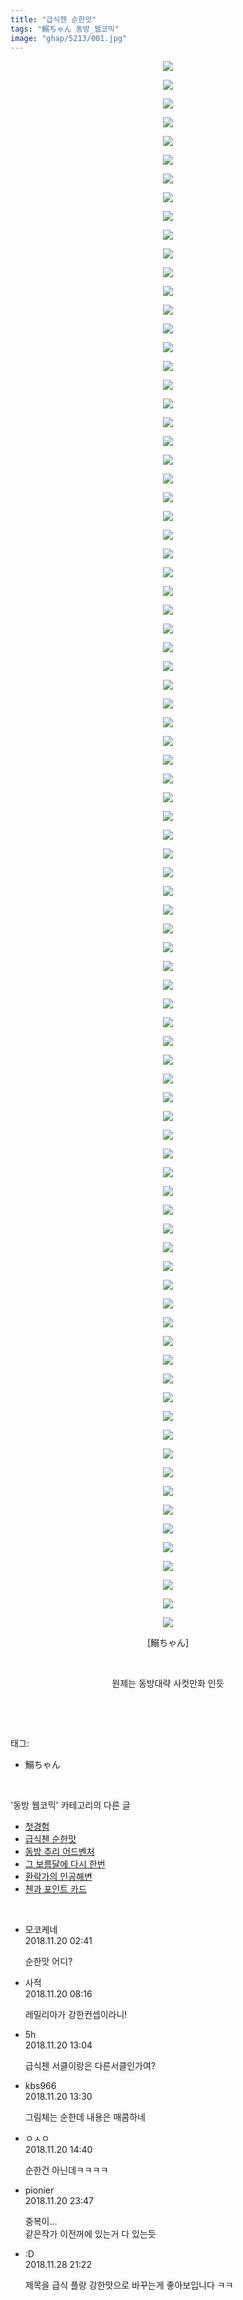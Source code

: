 ```yaml
---
title: "급식첸 순한맛"
tags: "鰯ちゃん 동방_웹코믹"
image: "ghap/5213/001.jpg"
---
```

<div class="article">
<p style="text-align: center; clear: none; float: none;"><img src="{{ site.nasurl }}/ghap/5213/001.jpg"/></p>
<p style="text-align: center; clear: none; float: none;"><img src="{{ site.nasurl }}/ghap/5213/002.jpg"/></p>
<p style="text-align: center; clear: none; float: none;"><img src="{{ site.nasurl }}/ghap/5213/003.jpg"/></p>
<p style="text-align: center; clear: none; float: none;"><img src="{{ site.nasurl }}/ghap/5213/004.jpg"/></p>
<p style="text-align: center; clear: none; float: none;"><img src="{{ site.nasurl }}/ghap/5213/005.jpg"/></p>
<p style="text-align: center; clear: none; float: none;"><img src="{{ site.nasurl }}/ghap/5213/006.jpg"/></p>
<p style="text-align: center; clear: none; float: none;"><img src="{{ site.nasurl }}/ghap/5213/007.jpg"/></p>
<p style="text-align: center; clear: none; float: none;"><img src="{{ site.nasurl }}/ghap/5213/008.jpg"/></p>
<p style="text-align: center; clear: none; float: none;"><img src="{{ site.nasurl }}/ghap/5213/009.jpg"/></p>
<p style="text-align: center; clear: none; float: none;"><img src="{{ site.nasurl }}/ghap/5213/010.jpg"/></p>
<p style="text-align: center; clear: none; float: none;"><img src="{{ site.nasurl }}/ghap/5213/011.jpg"/></p>
<p style="text-align: center; clear: none; float: none;"><img src="{{ site.nasurl }}/ghap/5213/012.jpg"/></p>
<p style="text-align: center; clear: none; float: none;"><img src="{{ site.nasurl }}/ghap/5213/013.jpg"/></p>
<p style="text-align: center; clear: none; float: none;"><img src="{{ site.nasurl }}/ghap/5213/014.jpg"/></p>
<p style="text-align: center; clear: none; float: none;"><img src="{{ site.nasurl }}/ghap/5213/015.jpg"/></p>
<p style="text-align: center; clear: none; float: none;"><img src="{{ site.nasurl }}/ghap/5213/016.jpg"/></p>
<p style="text-align: center; clear: none; float: none;"><img src="{{ site.nasurl }}/ghap/5213/017.jpg"/></p>
<p style="text-align: center; clear: none; float: none;"><img src="{{ site.nasurl }}/ghap/5213/018.jpg"/></p>
<p style="text-align: center; clear: none; float: none;"><img src="{{ site.nasurl }}/ghap/5213/019.jpg"/></p>
<p style="text-align: center; clear: none; float: none;"><img src="{{ site.nasurl }}/ghap/5213/020.jpg"/></p>
<p style="text-align: center; clear: none; float: none;"><img src="{{ site.nasurl }}/ghap/5213/021.jpg"/></p>
<p style="text-align: center; clear: none; float: none;"><img src="{{ site.nasurl }}/ghap/5213/022.jpg"/></p>
<p style="text-align: center; clear: none; float: none;"><img src="{{ site.nasurl }}/ghap/5213/023.jpg"/></p>
<p style="text-align: center; clear: none; float: none;"><img src="{{ site.nasurl }}/ghap/5213/024.jpg"/></p>
<p style="text-align: center; clear: none; float: none;"><img src="{{ site.nasurl }}/ghap/5213/025.jpg"/></p>
<p style="text-align: center; clear: none; float: none;"><img src="{{ site.nasurl }}/ghap/5213/026.jpg"/></p>
<p style="text-align: center; clear: none; float: none;"><img src="{{ site.nasurl }}/ghap/5213/027.jpg"/></p>
<p style="text-align: center; clear: none; float: none;"><img src="{{ site.nasurl }}/ghap/5213/028.jpg"/></p>
<p style="text-align: center; clear: none; float: none;"><img src="{{ site.nasurl }}/ghap/5213/029.jpg"/></p>
<p style="text-align: center; clear: none; float: none;"><img src="{{ site.nasurl }}/ghap/5213/030.jpg"/></p>
<p style="text-align: center; clear: none; float: none;"><img src="{{ site.nasurl }}/ghap/5213/031.jpg"/></p>
<p style="text-align: center; clear: none; float: none;"><img src="{{ site.nasurl }}/ghap/5213/032.jpg"/></p>
<p style="text-align: center; clear: none; float: none;"><img src="{{ site.nasurl }}/ghap/5213/033.jpg"/></p>
<p style="text-align: center; clear: none; float: none;"><img src="{{ site.nasurl }}/ghap/5213/034.jpg"/></p>
<p style="text-align: center; clear: none; float: none;"><img src="{{ site.nasurl }}/ghap/5213/035.jpg"/></p>
<p style="text-align: center; clear: none; float: none;"><img src="{{ site.nasurl }}/ghap/5213/036.jpg"/></p>
<p style="text-align: center; clear: none; float: none;"><img src="{{ site.nasurl }}/ghap/5213/037.jpg"/></p>
<p style="text-align: center; clear: none; float: none;"><img src="{{ site.nasurl }}/ghap/5213/038.jpg"/></p>
<p style="text-align: center; clear: none; float: none;"><img src="{{ site.nasurl }}/ghap/5213/039.jpg"/></p>
<p style="text-align: center; clear: none; float: none;"><img src="{{ site.nasurl }}/ghap/5213/040.jpg"/></p>
<p style="text-align: center; clear: none; float: none;"><img src="{{ site.nasurl }}/ghap/5213/041.jpg"/></p>
<p style="text-align: center; clear: none; float: none;"><img src="{{ site.nasurl }}/ghap/5213/042.jpg"/></p>
<p style="text-align: center; clear: none; float: none;"><img src="{{ site.nasurl }}/ghap/5213/043.jpg"/></p>
<p style="text-align: center; clear: none; float: none;"><img src="{{ site.nasurl }}/ghap/5213/044.jpg"/></p>
<p style="text-align: center; clear: none; float: none;"><img src="{{ site.nasurl }}/ghap/5213/045.jpg"/></p>
<p style="text-align: center; clear: none; float: none;"><img src="{{ site.nasurl }}/ghap/5213/046.jpg"/></p>
<p style="text-align: center; clear: none; float: none;"><img src="{{ site.nasurl }}/ghap/5213/047.jpg"/></p>
<p style="text-align: center; clear: none; float: none;"><img src="{{ site.nasurl }}/ghap/5213/048.jpg"/></p>
<p style="text-align: center; clear: none; float: none;"><img src="{{ site.nasurl }}/ghap/5213/049.jpg"/></p>
<p style="text-align: center; clear: none; float: none;"><img src="{{ site.nasurl }}/ghap/5213/050.jpg"/></p>
<p style="text-align: center; clear: none; float: none;"><img src="{{ site.nasurl }}/ghap/5213/051.jpg"/></p>
<p style="text-align: center; clear: none; float: none;"><img src="{{ site.nasurl }}/ghap/5213/052.jpg"/></p>
<p style="text-align: center; clear: none; float: none;"><img src="{{ site.nasurl }}/ghap/5213/053.jpg"/></p>
<p style="text-align: center; clear: none; float: none;"><img src="{{ site.nasurl }}/ghap/5213/054.jpg"/></p>
<p style="text-align: center; clear: none; float: none;"><img src="{{ site.nasurl }}/ghap/5213/055.jpg"/></p>
<p style="text-align: center; clear: none; float: none;"><img src="{{ site.nasurl }}/ghap/5213/056.jpg"/></p>
<p style="text-align: center; clear: none; float: none;"><img src="{{ site.nasurl }}/ghap/5213/057.jpg"/></p>
<p style="text-align: center; clear: none; float: none;"><img src="{{ site.nasurl }}/ghap/5213/058.jpg"/></p>
<p style="text-align: center; clear: none; float: none;"><img src="{{ site.nasurl }}/ghap/5213/059.jpg"/></p>
<p style="text-align: center; clear: none; float: none;"><img src="{{ site.nasurl }}/ghap/5213/060.jpg"/></p>
<p style="text-align: center; clear: none; float: none;"><img src="{{ site.nasurl }}/ghap/5213/061.jpg"/></p>
<p style="text-align: center; clear: none; float: none;"><img src="{{ site.nasurl }}/ghap/5213/062.jpg"/></p>
<p style="text-align: center; clear: none; float: none;"><img src="{{ site.nasurl }}/ghap/5213/063.jpg"/></p>
<p style="text-align: center; clear: none; float: none;"><img src="{{ site.nasurl }}/ghap/5213/064.jpg"/></p>
<p style="text-align: center; clear: none; float: none;"><img src="{{ site.nasurl }}/ghap/5213/065.jpg"/></p>
<p style="text-align: center; clear: none; float: none;"><img src="{{ site.nasurl }}/ghap/5213/066.jpg"/></p>
<p style="text-align: center; clear: none; float: none;"><img src="{{ site.nasurl }}/ghap/5213/067.jpg"/></p>
<p style="text-align: center; clear: none; float: none;"><img src="{{ site.nasurl }}/ghap/5213/068.jpg"/></p>
<p style="text-align: center; clear: none; float: none;"><img src="{{ site.nasurl }}/ghap/5213/069.jpg"/></p>
<p style="text-align: center; clear: none; float: none;"><img src="{{ site.nasurl }}/ghap/5213/070.jpg"/></p>
<p style="text-align: center; clear: none; float: none;"><img src="{{ site.nasurl }}/ghap/5213/071.jpg"/></p>
<p style="text-align: center; clear: none; float: none;"><img src="{{ site.nasurl }}/ghap/5213/072.jpg"/></p>
<p style="text-align: center; clear: none; float: none;"><img src="{{ site.nasurl }}/ghap/5213/073.jpg"/></p>
<p style="text-align: center; clear: none; float: none;"><img src="{{ site.nasurl }}/ghap/5213/074.jpg"/></p>
<p style="text-align: center; clear: none; float: none;"><img src="{{ site.nasurl }}/ghap/5213/075.jpg"/></p>
<p style="text-align: center; clear: none; float: none;"><img src="{{ site.nasurl }}/ghap/5213/076.jpg"/></p>
<p style="text-align: center; clear: none; float: none;"><img src="{{ site.nasurl }}/ghap/5213/077.jpg"/></p>
<p style="text-align: center; clear: none; float: none;"><img src="{{ site.nasurl }}/ghap/5213/078.jpg"/></p>
<p style="text-align: center; clear: none; float: none;"><img src="{{ site.nasurl }}/ghap/5213/079.jpg"/></p>
<p style="text-align: center; clear: none; float: none;"><img src="{{ site.nasurl }}/ghap/5213/080.jpg"/></p>
<p style="text-align: center; clear: none; float: none;"><img src="{{ site.nasurl }}/ghap/5213/081.jpg"/></p>
<p style="text-align: center; clear: none; float: none;"><img src="{{ site.nasurl }}/ghap/5213/082.jpg"/></p>
<p style="text-align: center; clear: none; float: none;"><img src="{{ site.nasurl }}/ghap/5213/083.jpg"/></p>
<p style="text-align: center; clear: none; float: none;"><img src="{{ site.nasurl }}/ghap/5213/084.jpg"/></p>
<p style="text-align: center; clear: none; float: none;">[鰯ちゃん]</p>
<p style="text-align: center; clear: none; float: none;"><br/></p>
<p style="text-align: center; clear: none; float: none;">원제는 동방대략 사컷만화 인듯</p>
<p><br/></p>
</div><br/>
<div class="tagTrail">
<p>태그: </p>
<ul>
<li>鰯ちゃん</li>
</ul>
</div><br/>
<div class="another">
<p>'동방 웹코믹' 카테고리의 다른 글</p>
<ul>
<li><a href="/2018-11-27-ghap_5270">첫경험</a></li>
<li><a href="/2018-11-20-ghap_5213">급식첸 순한맛</a></li>
<li><a href="/2018-11-18-ghap_5207">동방 추리 어드벤처</a></li>
<li><a href="/2018-11-18-ghap_5206">그 보름달에 다시 한번</a></li>
<li><a href="/2018-11-18-ghap_5205">환락가의 인공해변</a></li>
<li><a href="/2018-11-18-ghap_5204">첸과 포인트 카드</a></li>
</ul>
</div><br/>
<div class="cb_module cb_fluid">
<div class="cb_wrt cb_profile">
<div class="comment">
<ul>
<li class="cb_thumb_off" id="comment15375524">
<div class="cb_comment_area">
<div class="cb_info_area">
<div class="cb_section">
<span class="cb_nick_name">모코케네</span>
</div>
<div class="cb_section">
<span class="cb_date">2018.11.20 02:41 </span>
</div>
</div>
<div class="cb_dsc_comment">
<p class="cb_dsc">
											순한맛 어디?
										</p>
</div>
</div></li>
<li class="cb_thumb_off" id="comment15375640">
<div class="cb_comment_area">
<div class="cb_info_area">
<div class="cb_section">
<span class="cb_nick_name">사적</span>
</div>
<div class="cb_section">
<span class="cb_date">2018.11.20 08:16 </span>
</div>
</div>
<div class="cb_dsc_comment">
<p class="cb_dsc">
											레밀리아가 강한컨셉이라니!
										</p>
</div>
</div></li>
<li class="cb_thumb_off" id="comment15375711">
<div class="cb_comment_area">
<div class="cb_info_area">
<div class="cb_section">
<span class="cb_nick_name">5h</span>
</div>
<div class="cb_section">
<span class="cb_date">2018.11.20 13:04 </span>
</div>
</div>
<div class="cb_dsc_comment">
<p class="cb_dsc">
											급식첸 서클이랑은 다른서클인가여?
										</p>
</div>
</div></li>
<li class="cb_thumb_off" id="comment15375723">
<div class="cb_comment_area">
<div class="cb_info_area">
<div class="cb_section">
<span class="cb_nick_name">kbs966</span>
</div>
<div class="cb_section">
<span class="cb_date">2018.11.20 13:30 </span>
</div>
</div>
<div class="cb_dsc_comment">
<p class="cb_dsc">
											그림체는 순한데 내용은 매콤하네
										</p>
</div>
</div></li>
<li class="cb_thumb_off" id="comment15375741">
<div class="cb_comment_area">
<div class="cb_info_area">
<div class="cb_section">
<span class="cb_nick_name">ㅇㅅㅇ</span>
</div>
<div class="cb_section">
<span class="cb_date">2018.11.20 14:40 </span>
</div>
</div>
<div class="cb_dsc_comment">
<p class="cb_dsc">
											순한건 아닌데ㅋㅋㅋㅋ
										</p>
</div>
</div></li>
<li class="cb_thumb_off" id="comment15375992">
<div class="cb_comment_area">
<div class="cb_info_area">
<div class="cb_section">
<span class="cb_nick_name">pionier</span>
</div>
<div class="cb_section">
<span class="cb_date">2018.11.20 23:47 </span>
</div>
</div>
<div class="cb_dsc_comment">
<p class="cb_dsc">
											중복이...<br/>
같은작가 이전꺼에 있는거 다 있는듯
										</p>
</div>
</div></li>
<li class="cb_thumb_off" id="comment15379678">
<div class="cb_comment_area">
<div class="cb_info_area">
<div class="cb_section">
<span class="cb_nick_name">:D</span>
</div>
<div class="cb_section">
<span class="cb_date">2018.11.28 21:22 </span>
</div>
</div>
<div class="cb_dsc_comment">
<p class="cb_dsc">
											제목을 급식 플랑 강한맛으로 바꾸는게 좋아보입니다 ㅋㅋ
										</p>
</div>
</div></li>
</ul>
</div>
</div><!-- commentList close -->
</div><br/>
